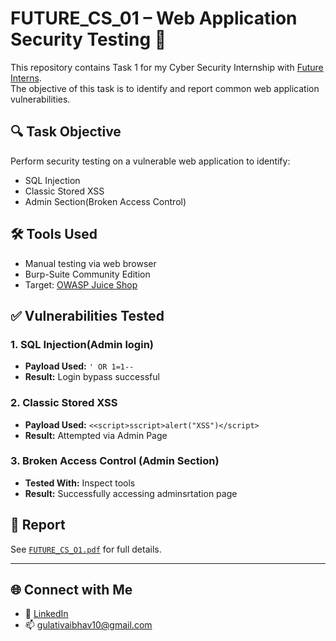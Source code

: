 # FUTURE_CS_01 – Web Application Security Testing 🔐

This repository contains Task 1 for my Cyber Security Internship with [Future Interns](https://futureinterns.com).  
The objective of this task is to identify and report common web application vulnerabilities.

## 🔍 Task Objective
Perform security testing on a vulnerable web application to identify:
- SQL Injection
- Classic Stored XSS
- Admin Section(Broken Access Control) 

## 🛠 Tools Used
- Manual testing via web browser
- Burp-Suite Community Edition 
- Target: [OWASP Juice Shop](https://demo.owasp-juice.shop)

## ✅ Vulnerabilities Tested

### 1. SQL Injection(Admin login)
- **Payload Used:** `' OR 1=1--`
- **Result:** Login bypass successful

### 2. Classic Stored XSS
- **Payload Used:** `<<script>sscript>alert("XSS")</script>`
- **Result:** Attempted via Admin Page

### 3. Broken Access Control (Admin Section)
- **Tested With:** Inspect tools 
- **Result:** Successfully accessing adminsrtation page 

## 📄 Report
See [`FUTURE_CS_O1.pdf`](./FUTURE_CS_O1.pdf)  for full details. 

---

## 🌐 Connect with Me
- 🔗 [LinkedIn](https://www.linkedin.com/in/vaibhav-gulati-9a2b15354/)
- 📫 gulativaibhav10@gmail.com
